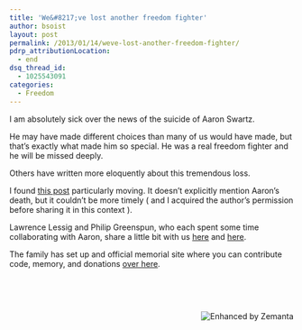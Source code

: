 ```yaml
---
title: 'We&#8217;ve lost another freedom fighter'
author: bsoist
layout: post
permalink: /2013/01/14/weve-lost-another-freedom-fighter/
pdrp_attributionLocation:
  - end
dsq_thread_id:
  - 1025543091
categories:
  - Freedom
---
```

I am absolutely sick over the news of the suicide of Aaron Swartz.

He may have made different choices than many of us would have made, but that&#8217;s exactly what made him so special. He was a real freedom fighter and he will be missed deeply.

Others have written more eloquently about this tremendous loss.

I found [this post][1] particularly moving. It doesn&#8217;t explicitly mention Aaron&#8217;s death, but it couldn&#8217;t be more timely ( and I acquired the author&#8217;s permission before sharing it in this context ).

Lawrence Lessig and Philip Greenspun, who each spent some time collaborating with Aaron, share a little bit with us [here][2] and [here][3].

The family has set up and official memorial site where you can contribute code, memory, and donations [over here][4].

&nbsp;

&nbsp;

<div class="zemanta-pixie" style="margin-top: 10px; height: 15px;">
  <a class="zemanta-pixie-a" title="Enhanced by Zemanta" href="http://www.zemanta.com/?px"><img class="zemanta-pixie-img" style="border: none; float: right;" alt="Enhanced by Zemanta" src="http://img.zemanta.com/zemified_h.png?x-id=ae8eaf58-830c-4e0d-8b28-47908b7c4c7d" /></a>
</div>

 [1]: http://learntoduck.net/chasing-the-gleam
 [2]: http://creativecommons.org/weblog/entry/36298
 [3]: http://blogs.law.harvard.edu/philg/2013/01/12/aaron-swartz/
 [4]: http://www.rememberaaronsw.com/